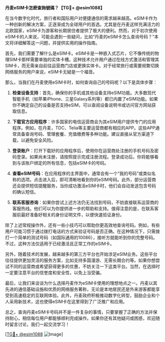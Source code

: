 **丹麦eSIM卡怎麽查詢號碼？【TG💪+ @esim1088】**

在当今数字化时代，旅行者和国际用户对便捷通信的需求越来越高。eSIM卡作为一种创新的解决方案，正逐渐成为全球用户的首选。尤其是在丹麦这样充满活力的北欧国家，eSIM卡为游客和长期居住者提供了极大的便利。然而，对于初次使用eSIM卡的人来说，可能会遇到一些疑问，比如“丹麦的eSIM卡怎么查询号码？”本文将详细解答这一问题，并提供实用的操作指南。

首先，我们需要了解什么是eSIM卡。eSIM卡是一种嵌入式芯片，它不像传统的物理SIM卡那样需要单独的实体卡槽。这种技术允许用户通过在线方式激活和管理其SIM卡，而无需亲自前往运营商门店或更换实体卡。对于经常旅行或需要频繁切换网络服务的用户来说，eSIM卡无疑是一个福音。

那么，当我们在丹麦使用eSIM卡时，如何查询自己的号码呢？以下是具体步骤：

1. **检查设备支持**：首先，确保你的手机或其他设备支持eSIM功能。大多数现代智能手机（如苹果iPhone、三星Galaxy系列等）都已内置了eSIM功能。如果你不确定自己的设备是否支持eSIM，可以查阅设备说明书或访问官方网站获取信息。

2. **下载官方应用程序**：许多国家的电信运营商会为其eSIM用户提供专门的应用程序。例如，在丹麦，TDC、Telia等主要运营商都有相应的APP。这些APP通常具备查询号码、管理套餐、充值缴费等多种功能。建议直接从官方渠道下载，以避免安全风险。

3. **登录账户**：打开下载好的应用程序后，使用你在运营商处注册的手机号码及密码登录。如果尚未注册，请按照提示完成注册流程。登录成功后，你将能够看到与该账户绑定的所有信息，包括eSIM卡的号码。

4. **查看eSIM号码**：在应用程序的主界面中，通常会有一个“我的号码”或类似名称的选项。点击进入后，即可清晰地看到你的eSIM号码。此外，部分运营商还会提供短信提醒服务，当你成功激活eSIM卡时，他们会自动发送包含号码的确认短信。

5. **联系客服咨询**：如果你尝试上述方法仍无法找到号码，不妨直接联系运营商的客服热线。他们可以为你提供进一步的帮助和支持。值得注意的是，在联系客服前最好准备好相关的身份证明文件，以便快速验证身份。

除了上述常规操作外，还有一些小技巧可以帮助你更高效地查询号码。例如，有些用户可能习惯于通过拨打电话的方式来验证号码是否正确。在这种情况下，只需拨打一个简单的测试号码（如国际通用的10086），接听方就能听到你的完整号码。不过，这种方法仅适用于已经激活且正常工作的eSIM卡。

另外，随着技术的发展，越来越多的第三方平台也开始涉足eSIM业务。这些平台往往提供更加灵活的服务方案，比如支持多国漫游、无需长期合约等。如果你想尝试不同的运营商或希望获得更多的优惠，不妨关注一下这类平台。当然，在选择时一定要注意平台的信誉度和安全性，以免上当受骗。

最后，让我们来谈谈为什么选择丹麦作为eSIM卡使用的理想地点之一。丹麦以其先进的通信基础设施和优质的网络服务著称，无论是本地居民还是外来游客都能享受到高速稳定的互联网体验。此外，丹麦政府积极推动数字化转型，鼓励企业和个人采用新技术，这也使得eSIM卡在这里得到了广泛推广和应用。

总之，查询丹麦eSIM卡号码并不是一件复杂的事情，只要掌握了正确的方法并保持耐心，相信每位用户都能够顺利完成操作。如果你还有其他疑问或困惑，欢迎随时留言讨论，我们一起交流学习！

[[TG💪+ @esim1088](https://t.me/s/esim1088) ![Image](https://i.postimg.cc/4NQfJmqS/Snipaste-2025-05-13-00-14-12.png)]